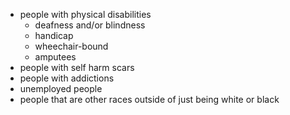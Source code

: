 - people with physical disabilities
	- deafness and/or blindness
	- handicap
	- wheechair-bound
	- amputees
- people with self harm scars
- people with addictions
- unemployed people
- people that are other races outside of just being white or black